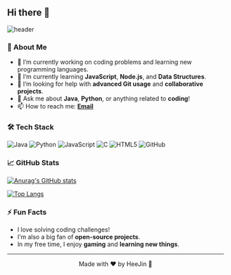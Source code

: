 ## Hi there 👋

<!--
**Hee4885/Hee4885** is a ✨ _special_ ✨ repository because its `README.md` (this file) appears on your GitHub profile.
-->

![header](https://capsule-render.vercel.app/api?type=venom&color=gradient&customColorList=5c258d,4389a2&height=300&text=Welcome%20to%20HeeJin%20Github👻&fontSize=40&fontColor=E6E6FA&desc=Hello!&descSize=20&descAlign=70&descAlignY=65)

### 🚀 About Me

- 🔭 I’m currently working on coding problems and learning new programming languages.
- 🌱 I’m currently learning **JavaScript**, **Node.js**, and **Data Structures**.
- 🤔 I’m looking for help with **advanced Git usage** and **collaborative projects**.
- 💬 Ask me about **Java**, **Python**, or anything related to **coding**!
- 📫 How to reach me: **[Email](mailto:your.email@example.com)**

### 🛠️ Tech Stack

<img src="https://img.shields.io/badge/Java-007396?style=flat&logo=Java&logoColor=white" alt="Java"/>
<img src="https://img.shields.io/badge/Python-3776AB?style=flat-square&logo=Python&logoColor=white" alt="Python"/>
<img src="https://img.shields.io/badge/JavaScript-F7DF1E?style=flat-square&logo=JavaScript&logoColor=white" alt="JavaScript"/>
<img src="https://img.shields.io/badge/C-A8B9CC?style=flat-square&logo=C&logoColor=white" alt="C"/>
<img src="https://img.shields.io/badge/HTML5-E34F26?style=flat-square&logo=HTML5&logoColor=white" alt="HTML5"/>
<img src="https://img.shields.io/badge/GitHub-181717?style=flat-square&logo=GitHub&logoColor=white" alt="GitHub"/>

### 📈 GitHub Stats

[![Anurag's GitHub stats](https://github-readme-stats.vercel.app/api?username=Hee4885&show_icons=true&hide_title=true&hide=prs&count_private=true&hide_rank=true&theme=radical)](https://github.com/anuraghazra/github-readme-stats)

[![Top Langs](https://github-readme-stats.vercel.app/api/top-langs/?username=Hee4885&layout=compact&hide=html&theme=radical)](https://github.com/anuraghazra/github-readme-stats)

### ⚡ Fun Facts

- I love solving coding challenges!
- I'm also a big fan of **open-source projects**.
- In my free time, I enjoy **gaming** and **learning new things**.

---
<p align="center">Made with ❤️ by HeeJin 👻</p>
